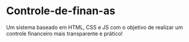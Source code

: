 # Controle-de-finan-as
Um sistema baseado em HTML, CSS e JS com o objetivo de realizar um controle financeiro mais transparente e prático!
